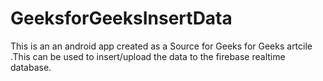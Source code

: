 # GeeksforGeeksInsertData
This is an an android app created as a Source for Geeks for Geeks artcile .This can be used to insert/upload the data to the firebase realtime database.
